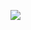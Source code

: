 ![](https://polymart-attachments.s3.amazonaws.com/d9f24741-fb54-4a72-9b33-b363650dcdf2/default/attachment.png)
